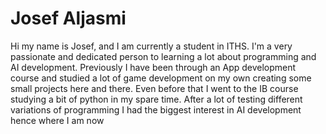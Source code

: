 # Josef Aljasmi

Hi my name is Josef, and I am currently a student in ITHS. I'm a very passionate and dedicated person to learning a lot about programming and AI development. Previously I have been through an App development course and studied a lot of game development on my own creating some small projects here and there. Even before that I went to the IB course studying a bit of python in my spare time. After a lot of testing different variations of programming I had the biggest interest in AI development hence where I am now
